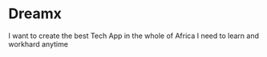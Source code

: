 # Dreamx
I want to create the best Tech App in the whole of Africa
I need to learn and workhard anytime

